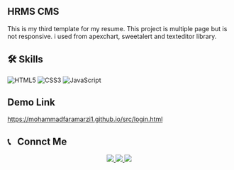 ## HRMS CMS

This is my third template for my resume. This project is multiple page but is not responsive.
i used from apexchart, sweetalert and texteditor library.


## 🛠 Skills
![HTML5](https://img.shields.io/badge/html5-%23E34F26.svg?style=for-the-badge&logo=html5&logoColor=white) ![CSS3](https://img.shields.io/badge/css3-%231572B6.svg?style=for-the-badge&logo=css3&logoColor=white)
![JavaScript](https://img.shields.io/badge/javascript-%23323330.svg?style=for-the-badge&logo=javascript&logoColor=%23F7DF1E)

## Demo Link

https://mohammadfaramarzi1.github.io/src/login.html

<h2>📞 &nbsp; Connct Me </h2>

<p align="center">
  <a href="https://www.linkedin.com/in/mohammadfaramarzi/">
    <img src="https://img.shields.io/badge/Linkedin-MoHAMMAD FARAMARZI-yellow?style=flat&logo=linkedin" />
  </a>
  <a href="https://instagram.com/_mofficail1/">
    <img src="https://img.shields.io/badge/Instagram-@_MOFFICIAL1-red?style=flat&logo=instagram" />
  </a>
  <a href="https://t.me/faramarzi_dev/">
    <img src="https://img.shields.io/badge/Telegram-@FARAMARZI_DEV-blue?style=flat&logo=telegram" />
  </a>
</p>

